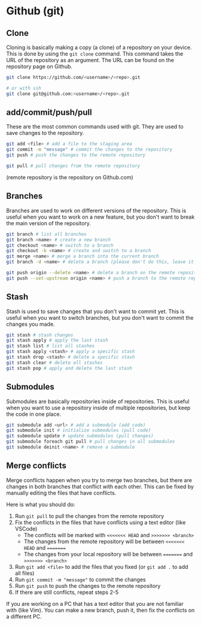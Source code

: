 # Github (git)

## Clone
Cloning is basically making a copy (a clone) of a repository on your device. This is done by using the `git clone` command. This command takes the URL of the repository as an argument. The URL can be found on the repository page on Github. 

```bash
git clone https://github.com/<username>/<repo>.git

# or with ssh
git clone git@github.com:<username>/<repo>.git
```

## add/commit/push/pull
These are the most common commands used with git. They are used to save changes to the repository. 

```bash
git add <file> # add a file to the staging area
git commit -m "message" # commit the changes to the repository
git push # push the changes to the remote repository

git pull # pull changes from the remote repository
```
(remote repository is the repository on Github.com)

## Branches
Branches are used to work on different versions of the repository. This is useful when you want to work on a new feature, but you don't want to break the main version of the repository. 

```bash
git branch # list all branches
git branch <name> # create a new branch
git checkout <name> # switch to a branch
git checkout -b <name> # create and switch to a branch
git merge <name> # merge a branch into the current branch
git branch -d <name> # delete a branch (please don't do this, leave it to the repo owner)

git push origin --delete <name> # delete a branch on the remote repository
git push --set-upstream origin <name> # push a branch to the remote repository
```

## Stash
Stash is used to save changes that you don't want to commit yet. This is useful when you want to switch branches, but you don't want to commit the changes you made. 

```bash
git stash # stash changes
git stash apply # apply the last stash
git stash list # list all stashes
git stash apply <stash> # apply a specific stash
git stash drop <stash> # delete a specific stash
git stash clear # delete all stashes
git stash pop # apply and delete the last stash
```

## Submodules
Submodules are basically repositories inside of repositories. This is useful when you want to use a repository inside of multiple repositories, but keep the code in one place. 

```bash
git submodule add <url> # add a submodule (add code)
git submodule init # initialize submodules (pull code)
git submodule update # update submodules (pull changes)
git submodule foreach git pull # pull changes in all submodules
git submodule deinit <name> # remove a submodule
```

## Merge conflicts
Merge conflicts happen when you try to merge two branches, but there are changes in both branches that conflict with each other. This can be fixed by manually editing the files that have conflicts.

Here is what you should do:
1. Run `git pull` to pull the changes from the remote repository
2. Fix the conflicts in the files that have conflicts using a text editor (like VSCode)
    - The conflicts will be marked with `<<<<<<< HEAD` and `>>>>>>> <branch>`
    - The changes from the remote repository will be between `<<<<<<< HEAD` and `=======`
    - The changes from your local repository will be between `=======` and `>>>>>>> <branch>`
3. Run `git add <file>` to add the files that you fixed (or `git add .` to add all files)
4. Run `git commit -m "message"` to commit the changes
5. Run `git push` to push the changes to the remote repository
6. If there are still conflicts, repeat steps 2-5

If you are working on a PC that has a text editor that you are not familiar with (like Vim). You can make a new branch, push it, then fix the conflicts on a different PC.